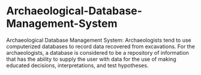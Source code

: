 # Archaeological-Database-Management-System
Archaeological Database Management System:   Archaeologists tend to use computerized databases to record data recovered from excavations. For the archaeologists, a database is considered to be a repository of information that has the ability to supply the user with data for the use of making educated decisions, interpretations, and test hypotheses.
